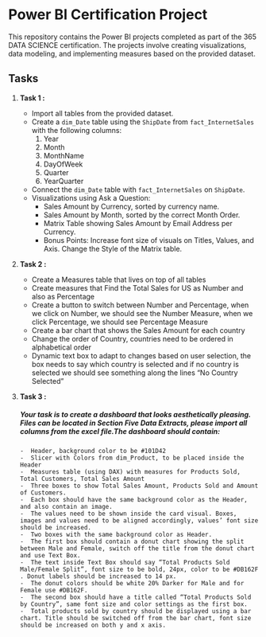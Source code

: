 # Power BI Certification Project

This repository contains the Power BI projects completed as part of the 365 DATA SCIENCE certification. The projects involve creating visualizations, data modeling, and implementing measures based on the provided dataset.
## Tasks 
1. **Task 1 :**
   - Import all tables from the provided dataset.
   - Create a `dim_Date` table using the `ShipDate` from `fact_InternetSales` with the following columns:
      1. Year
      2. Month
      3. MonthName
      4. DayOfWeek
      5. Quarter
      6. YearQuarter
   - Connect the `dim_Date` table with `fact_InternetSales` on `ShipDate`.
   - Visualizations using Ask a Question:
     - Sales Amount by Currency, sorted by currency name.
     - Sales Amount by Month, sorted by the correct Month Order.
     - Matrix Table showing Sales Amount by Email Address per Currency.
     - Bonus Points: Increase font size of visuals on Titles, Values, and Axis. Change the Style of the Matrix table.

  2. **Task 2 :**
     -  Create a Measures table that lives on top of all tables
     -  Create measures that Find the Total Sales for US as Number and also as Percentage
     -  Create a button to switch between Number and Percentage, when we click on Number, we should see the Number Measure, when we click Percentage, we should see Percentage Measure
     -  Create a bar chart that shows the Sales Amount for each country
     -  Change the order of Country, countries need to be ordered in alphabetical order
     -  Dynamic text box to adapt to changes based on user selection, the box needs to say which country is selected and if no country is selected we should see something along the lines “No Country Selected”
 3. **Task 3 :**
      ##### Your task is to create a dashboard that looks aesthetically pleasing. Files can be located in Section Five Data Extracts, please import all columns from the excel file.The dashboard should contain:
        -  Header, background color to be #101D42
        -  Slicer with Colors from dim_Product, to be placed inside the Header
        -  Measures table (using DAX) with measures for Products Sold, Total Customers, Total Sales Amount
        -  Three boxes to show Total Sales Amount, Products Sold and Amount of Customers.
        -  Each box should have the same background color as the Header, and also contain an image.
        -  The values need to be shown inside the card visual. Boxes, images and values need to be aligned accordingly, values’ font size should be increased.
        -  Two boxes with the same background color as Header.
        -  The first box should contain a donut chart showing the split between Male and Female, switch off the title from the donut chart and use Text Box.
        -  The text inside Text Box should say “Total Products Sold Male/Female Split”, font size to be bold, 24px, color to be #DB162F . Donut labels should be increased to 14 px.
        -  The donut colors should be white 20% Darker for Male and for Female use #DB162F.
        -  The second box should have a title called “Total Products Sold by Country”, same font size and color settings as the first box.
        -  Total products sold by country should be displayed using a bar chart. Title should be switched off from the bar chart, font size should be increased on both y and x axis.
    
